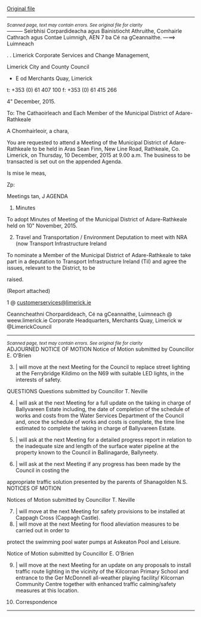 [Original file](https://www.limerick.ie/sites/default/files/media/documents/2017-06/Agenda%20-%20Municipal%20District%20of%20Adare-Rathkeale%20-%2010th%20December%202015.pdf)

---
*<small>Scanned page, text may contain errors. See original file for clarity</small>*  
_—_—_—_ Seirbhisi Corpardideacha agus Bainistiocht Athruithe,
Comhairle Cathrach agus Contae Luimnigh,
AEN 7 ba Cé na gCeannaithe.
—==> Luimneach

. .
Limerick Corporate Services and Change Management,

Limerick City and County Council

- E od Merchants Quay,
Limerick

t: +353 (0) 61 407 100
f: +353 (0) 61 415 266

4" December, 2015.

To: The Cathaoirleach and Each Member of the Municipal District of Adare-Rathkeale

A Chomhairleoir, a chara,

You are requested to attend a Meeting of the Municipal District of Adare-Rathkeale to be held in Aras
Sean Finn, New Line Road, Rathkeale, Co. Limerick, on Thursday, 10 December, 2015 at 9.00 a.m. The
business to be transacted is set out on the appended Agenda.

Is mise le meas,

Zp:

Meetings tan, J
AGENDA
1. Minutes

To adopt Minutes of Meeting of the Municipal District of Adare-Rathkeale held on 10"
November, 2015.

2. Travel and Transportation / Environment
Deputation to meet with NRA (now Transport Infrastructure Ireland

To nominate a Member of the Municipal District of Adare-Rathkeale to take part in a deputation
to Transport Infrastructure Ireland (Til) and agree the issues, relevant to the District, to be

raised.

(Report attached)

1 @ customerservices@limerick.ie

Ceanncheathni Chorpardideach, Cé na gCeannaithe, Luimneach @ weew.limerick.ie
Corporate Headquarters, Merchants Quay, Limerick w @LimerickCouncil


---
*<small>Scanned page, text may contain errors. See original file for clarity</small>*  
ADJOURNED NOTICE OF MOTION
Notice of Motion submitted by Councillor E. O’Brien

3. | will move at the next Meeting for the Council to replace street lighting at the Ferrybridge
Kildimo on the N69 with suitable LED lights, in the interests of safety.

QUESTIONS
Questions submitted by Councillor T. Neville

4. | will ask at the next Meeting for a full update on the taking in charge of Ballyvareen Estate
including, the date of completion of the schedule of works and costs from the Water Services
Department of the Council and, once the schedule of works and costs is complete, the time line
estimated to complete the taking in charge of Ballyvareen Estate.

5. | will ask at the next Meeting for a detailed progress report in relation to the inadequate size and
length of the surface water pipeline at the property known to the Council in Ballinagarde,
Ballyneety.

6. | will ask at the next Meeting if any progress has been made by the Council in costing the

appropriate traffic solution presented by the parents of Shanagolden N.S.
NOTICES OF MOTION

Notices of Motion submitted by Councillor T. Neville

7. | will move at the next Meeting for safety provisions to be installed at Cappagh Cross (Cappagh
Castle).
8. | will move at the next Meeting for flood alleviation measures to be carried out in order to

protect the swimming pool water pumps at Askeaton Pool and Leisure.

Notice of Motion submitted by Councillor E. O'Brien

9. | will move at the next Meeting for an update on any proposals to install traffic route lighting in
the vicinity of the Kilcornan Primary School and entrance to the Ger McDonnell all-weather
playing facility/ Kilcornan Community Centre together with enhanced traffic calming/safety
measures at this location.

10. Correspondence


---
